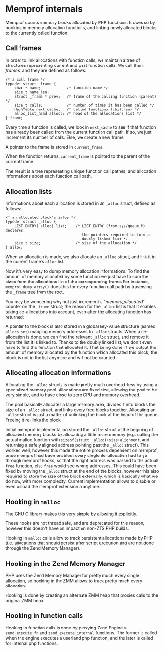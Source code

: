 # Memprof internals

Memprof counts memory blocks allocated by PHP functions. It does so by hooking
in memory allocation functions, and linking newly allocated blocks to the
currently called function.

## Call frames

In order to link allocations with function calls, we maintain a tree
of structures representing current and past function calls. We call them
*frames*, and they are defined as follows:

    /* a call frame */
    typedef struct _frame {
        char * name;            /* function name */
        size_t name_len;
        struct _frame * prev;   /* frame of the calling function (parent) */
        size_t calls;           /* number of times it has been called */
        HashTable next_cache;   /* called functions (children) */
        alloc_list_head allocs; /* head of the allocations list */
    } frame;

Every time a function is called, we look in ``next_cache`` to see if that
function has already been called from the current function call path. If
so, we just increment its number of calls. Else, we create a new frame.

A pointer to the frame is stored in ``current_frame``.

When the function returns, ``current_frame`` is pointed to the parent of
the current frame.

The result is a tree representing unique function call pathes, and allocation
informations about each function call path.

## Allocation lists

Informations about each allocation is stored in an ``_alloc`` struct,
defined as follows:

    /* an allocated block's infos */
    typedef struct _alloc {
        LIST_ENTRY(_alloc) list;    /* LIST_ENTRY (from sys/queue.h) declares
                                       the pointers required to form a
                                       doubly-linked list */
        size_t size;                /* size of the allocation */
    } alloc;

When an allocation is made, we also allocate an ``_alloc`` struct, and link
it in the current frame's ``alloc`` list.

Now it's very easy to dump memory allocation informations. To find the amount
of memory allocated by some function we just have to sum the sizes from the
allocations list of the corresponding frame. For instance,
``memprof_dump_array()`` does this for every function call path by traversing
the ``_frame`` tree from the root.

You may be wondering why not just increment a *"memory_allocated"* counter
on the ``_frame`` struct; the reason for the ``_alloc`` list is that it enables
taking de-allocations into account, even after the allocating function
has returned:

A pointer to the block is also stored in a global key-value structure
(named ``allocs_set``) mapping memory addresses to ``_alloc`` structs. When
a de-allocation is done, we can find the relevant ``_alloc`` struct, and
remove it from the list it is linked to. Thanks to the doubly linked list,
we don't even have to find the function that allocated it. That being done,
if we output the amount of memory allocated by the function which allocated
this block, the block is not in the list anymore and will not be counted.

## Allocating allocation informations

Allocating the ``_alloc`` structs is made pretty much overhead-less by using
a specialized memory pool. Allocations are fixed size, allowing the pool to
be very simple, and to have close to zero CPU and memory overhead.

The pool basically allocates a large memory area, divides it into blocks the
size of an ``_alloc`` struct, and links every free blocks together. Allocating
an ``_alloc`` struct is just a matter of unlinking the block at the head of
the queue. Freeing it re-links the block.

Initial memprof implementation stored the ``_alloc`` struct at the begining of
allocated memory blocks by allocating a little more memory (e.g. calling the
actual malloc function with ``sizeof(struct _alloc)+size+alignment``, and
returning a safely aligned address pointing past the ``_alloc`` struct). This
worked well, however this made the entire process dependent on memprof,
once memprof had been enabled: every single de-allocation had to go through
memprof hooks, so that the right address was passed to the actuall ``free``
function, else ``free`` would see wrong addresses. This could have been fixed
by moving the ``_alloc`` struct at the end of the blocks, however this also
required to store the size of the block externally, which is basically what
we do now, with more complexity. Current implementation allows to disable or
even unload the memprof extension a anytime.

## Hooking in ``malloc``

The GNU C library makes this very simple by [allowing it
explicitly](https://www.gnu.org/software/libc/manual/html_node/Hooks-for-Malloc.html#Hooks-for-Malloc).

These hooks are not thread safe, and are deprecated for this reason, however
this doesn't have an impact on non-ZTS PHP builds.

Hooking in ``malloc`` calls allow to track persistent allocations made by
PHP (i.e. allocations that should persist after script execution and are
not done through the Zend Memory Manager).

## Hooking in the Zend Memory Manager

PHP uses the Zend Memory Manager for pretty much every single allocation,
so hooking in the ZMM allows to track pretty much every allocation.

Hooking is done by creating an alternate ZMM heap that proxies calls to the
original ZMM heap.

## Hooking in function calls

Hooking in function calls is done by proxying Zend Engine's ``zend_execute_fn``
and ``zend_execute_internal`` functions. The former is called when the
engine executes a userland php function, and the later is called for internal
php functions.

